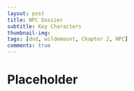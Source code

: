 ```yaml
---
layout: post
title: NPC Dossier
subtitle: Key Characters
thumbnail-img:
tags: [dnd, wildemount, Chapter 2, NPC]
comments: true
--- 
```

 

# Placeholder



